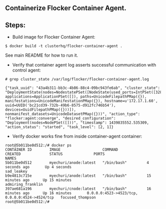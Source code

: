 ## Containerize Flocker Container Agent.


## Steps:

 * Build image for Flocker Container Agent:

```
$ docker build -t clusterhq/flocker-container-agent .
```

See main README for how to run it.

 * Verify that container agent log asserts successful communication with control agent:

```
# grep cluster_state /var/log/flocker/flocker-container-agent.log 

{"task_uuid": "43a4b311-bb3c-4b86-88c4-09bc943fe6ab", "cluster_state": "DeploymentState(nodes=NodestatePSet([NodeState(used_ports=IntPSet([32837]), applications=ApplicationPSet([]), paths=UnicodeFilepathPMap({}), manifestations=UnicodeManifestationPMap({}), hostname=u'172.17.1.60', uuid=UUID('bc21cd39-732b-49b6-8575-d912fc746b54'), devices=UuidFilepathPMap({}))]), nonmanifest_datasets=UnicodeDatasetPMap({}))", "action_type": "flocker:agent:converge", "desired_configuration": "Deployment(nodes=NodePSet([]))", "timestamp": 1439835552.535309, "action_status": "started", "task_level": [2, 1]}
```

 * Verify docker works fine from inside container-agent container:

```
root@5b011be0d512:/# docker ps
CONTAINER ID        IMAGE                   COMMAND             CREATED             STATUS              PORTS                                            NAMES
5b011be0d512        myechuri/anode:latest   "/bin/bash"         4 seconds ago       Up 4 seconds                                                         sad_leakey          
b9e4813c715e        myechuri/anode:latest   "/bin/bash"         15 minutes ago      Up 15 minutes                                                        admiring_franklin   
397ae681a196        myechuri/cnode:latest   "/bin/bash"         16 minutes ago      Up 16 minutes       0.0.0.0:4523->4523/tcp, 0.0.0.0:4524->4524/tcp   focused_thompson    
root@5b011be0d512:/#
```
